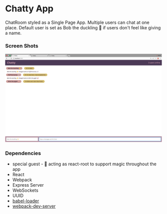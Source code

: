 Chatty App
=====================

ChatRoom styled as a Single Page App.
Multiple users can chat at one place. 
Default user is set as Bob the duckling 🐥 if users don't feel like giving a name.

### Screen Shots
!['Screen shot of Chat'](public/three-users.png)

### Dependencies

* special guest - 🦄 acting as react-root to support magic throughout the app
* React
* Webpack
* Express Server
* WebSockets
* UUID
* [babel-loader](https://github.com/babel/babel-loader)
* [webpack-dev-server](https://github.com/webpack/webpack-dev-server)
